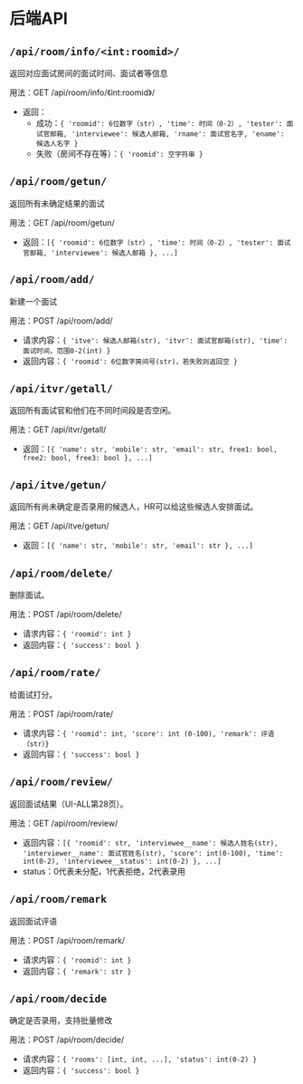 # 后端API

## `/api/room/info/<int:roomid>/`

返回对应面试房间的面试时间、面试者等信息

用法：GET /api/room/info/《int:roomid》/
- 返回：
    - 成功：`{ 'roomid': 6位数字（str）, 'time': 时间（0-2）, 'tester': 面试官邮箱, 'interviewee': 候选人邮箱, 'rname': 面试官名字, 'ename': 候选人名字 }`
    - 失败（房间不存在等）：`{ 'roomid': 空字符串 }`

## `/api/room/getun/`

返回所有未确定结果的面试

用法：GET /api/room/getun/
- 返回：`[{ 'roomid': 6位数字（str）, 'time': 时间（0-2）, 'tester': 面试官邮箱, 'interviewee': 候选人邮箱 }, ...]`

## `/api/room/add/`

新建一个面试

用法：POST /api/room/add/
- 请求内容：`{ 'itve': 候选人邮箱(str), 'itvr': 面试官邮箱(str), 'time': 面试时间，范围0-2(int) }`
- 返回内容：`{ 'roomid': 6位数字房间号(str)，若失败则返回空 }`

## `/api/itvr/getall/`
返回所有面试官和他们在不同时间段是否空闲。

用法：GET /api/itvr/getall/
- 返回：`[{ 'name': str, 'mobile': str, 'email': str, free1: bool, free2: bool, free3: bool }, ...]`

## `/api/itve/getun/`
返回所有尚未确定是否录用的候选人，HR可以给这些候选人安排面试。

用法：GET /api/itve/getun/
- 返回：`[{ 'name': str, 'mobile': str, 'email': str }, ...]`

## `/api/room/delete/`
删除面试。

用法：POST /api/room/delete/
- 请求内容：`{ 'roomid': int }`
- 返回内容：`{ 'success': bool }`

## `/api/room/rate/`
给面试打分。

用法：POST /api/room/rate/
- 请求内容：`{ 'roomid': int, 'score': int (0-100), 'remark': 评语（str）}`
- 返回内容：`{ 'success': bool }`

## `/api/room/review/`
返回面试结果（UI-ALL第28页）。

用法：GET /api/room/review/
- 返回内容：`[{ 'roomid': str, 'interviewee__name': 候选人姓名(str), 'interviewer__name': 面试官姓名(str), 'score': int(0-100), 'time': int(0-2), 'interviewee__status': int(0-2) }, ...]`
- status：0代表未分配，1代表拒绝，2代表录用

## `/api/room/remark`
返回面试评语

用法：POST /api/room/remark/
- 请求内容：`{ 'roomid': int }`
- 返回内容：`{ 'remark': str }`

## `/api/room/decide`
确定是否录用，支持批量修改

用法：POST /api/room/decide/
- 请求内容：`{ 'rooms': [int, int, ...], 'status': int(0-2) }`
- 返回内容：`{ 'success': bool }`